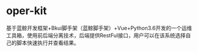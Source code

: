 # oper-kit
基于蓝鲸开发框架+Bkui脚手架（蓝鲸脚手架）+Vue+Python3.6开发的一个运维工具箱，使用前后端分离技术，后端提供RestFul接口，用户可以在该系统选择自己的脚本快速执行并查看结果。

